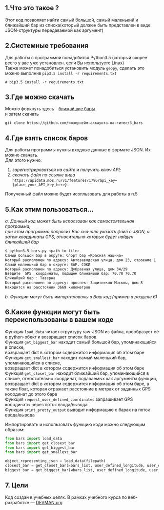 ## 1.Что это такое ?

Этот код позволяет найти самый большой, самый маленький и ближайший бар из списка(который должен быть представлен в виде JSON-структуры передаваемой как аргумент) 

## 2.Системные требования
Для работы с программой понадобится Python3.5 (который скорее всего у вас уже установлен, если Вы используете Linux)  
Также может понадобиться установить модуль `geopy`, сделать это можно выполнив `pip3.5 install -r requirements.txt`
```
# pip3.5 install -r requirements.txt
```

## 3.Где можно скачать  
Можно форкнуть здесь - [ближайшие бары](https://github.com/aligang/3_bars)  
и затем скачать 
```
git clone https://github.com/<юзернейм-аккаунта-на-гите>/3_bars
```

## 4.Где взять список баров
Для работы программы нужны входные данные в формате JSON. Их можно скачать.  
Для этого нужно:
1. *зарегистрироваться на сайте и получить ключ API;*
2. *скачать файл по ссылке вида* `https://apidata.mos.ru/v1/features/1796?api_key={place_your_API_key_here}.`  

Полученный файл можно будет исопльзовать для работы в п.5


## 5.Как этим пользоваться...  
*a. Данный код может быть исползован как самостоятельная программа,*  
*при этом программа попросит Вас  сначала указать файл с JSON, а затем координаты GPS, относительно которых будет найден ближайший бар*

```bash
$ python3.5 bars.py <path to file>
Самый большой бар в округе: Спорт бар «Красная машина»
Который расположен по адресу: Автозаводская улица, дом 23, строение 1
Самый маленький бар в округе: БАР. СОКИ
Который расположен по адресу: Дубравная улица, дом 34/29
Введите  GPS  координаты, подыщем ближайший бар: 70.70 70.70
Ближайший бар : Таверна
Который расположен по адресу: проспект Защитников Москвы, дом 8
Находится на расстоянии 3669 километров

```
*b. Функции могут быть импортированы в Ваш код (пример в разделе 6)*


## 6.Какие функции могут быть переиспользованы в вашем коде
Функция `load_data` читает структуру raw-JSON из файла, преобразует её в python-обект и возвращает список баров.  
Функция `get_biggest_bar` находит самый большой бар, упоминающийся в списке,  
возвращает dict в котором содержится информация об этом баре  
Функция `get_smallest_bar` находит самый маленький бар, упоминающийся в списке,  
возвращает dict в котором содержится информация об этом баре  
Функция `get_сloset_bar` находит ближайший бар, упоминающийся в списке, отностительно координат, подаваемых как аргументы функции,  
возвращает dict в котором содержится информация об этом баре, а также float, которая отражает расстояние в метрах от заданных GPS координат до этого бара  
Функция `request_user_defined_coordinates` запрашивает GPS координаты через поток ввода/вывода  
Функция `print_pretty_output` выводит информацию о барах на поток ввода/вывода


Импортировать и использовать функцию коди можно  следующим образом:  
```python
from bars import load_data
from bars import get_closest_bar
from bars import get_biggest_bar
from bars import get_smallest_bar

object_representing_json = load_data(filepath)
closest_bar = get_closet_bar(иbars_list, user_defined_longitude, user_defined_latitude)
biggest_bar = get_biggest_bar(иbars_list, user_defined_longitude, user_defined_latitude)
```

## 7. Цели
Код создан в учебных целях. В рамках учебного курса по веб-разработке ― [DEVMAN.org](https://devman.org)